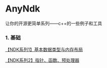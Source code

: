 # AnyNdk
让你的开源更简单系列——c++的一些例子和工具

### 1. 基础

[【NDK系列1】基本数据类型与内存布局](csdn/【NDK系列1】基本数据类型与内存布局.md)

[【NDK系列2】指针、函数、预处理器](csdn/【NDK系列2】指针、函数、预处理器.md)

